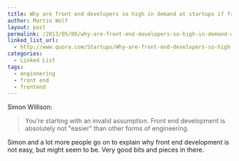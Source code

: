 ```yaml
---
title: Why are front end developers so high in demand at startups if front end development is relatively easier than other fields of engineering?
author: Martin Wolf
layout: post
permalink: /2013/05/08/why-are-front-end-developers-so-high-in-demand-at-startups-if-front-end-development-is-relatively-easier-than-other-fields-of-engineering/
linked_list_url:
  - http://www.quora.com/Startups/Why-are-front-end-developers-so-high-in-demand-at-startups-if-front-end-development-is-relatively-easier-than-other-fields-of-engineering
categories:
  - Linked List
tags:
  - enginnering
  - front end
  - frontend
---
```

<p class="linked-list-quote-author">
  Simon Willison:
</p>

> You&#8217;re starting with an invalid assumption. Front end development is absolutely not "easier" than other forms of engineering.

Simon and a lot more people go on to explain why front end development is not easy, but might seem to be. Very good bits and pieces in there.